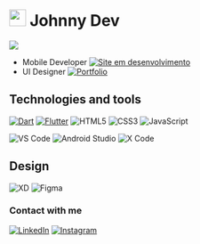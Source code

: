 # <img width="30" src="https://i.ibb.co/fDZ4fjd/flutter-1.png"/> Johnny Dev
<img src="https://i.ibb.co/7z05TtJ/245768624-4435553163201650-2121253259480156980-n.png"/>

- Mobile Developer [![Site em desenvolvimento](https://img.shields.io/badge/-Portfolio-black)](https://johnnyfdev.github.io/johnnydev_page/)
- UI Designer [![Portfolio](https://img.shields.io/badge/-Portfolio-black)](https://www.behance.net/gallery/103577747/UI-Drawing-to-Code)



## Technologies and tools
[![Dart](https://img.shields.io/badge/-Dart-0d91a3?style=flat&&logo=dart)](https://dart.dev/)
[![Flutter](https://img.shields.io/badge/-Flutter-5dcede?style=flat&&logo=flutter)](https://flutter.dev/)
![HTML5](https://img.shields.io/badge/-HTML5-%23E44D27?style=flat&logo=html5&logoColor=ffffff)
![CSS3](https://img.shields.io/badge/-CSS3-%231572B6?style=flat&logo=css3)
![JavaScript](https://img.shields.io/badge/-JavaScript-yellow?style=flat&logo=javascript&logoColor=ffffff)
 
![VS Code](http://img.shields.io/badge/-VS%20Code-007ACC?style=flat&logo=visual-studio-code)
![Android Studio](http://img.shields.io/badge/-Android%20Studio-green?style=flat&logo=android-studio&logoColor=ffffff)
![X Code](http://img.shields.io/badge/-X%20Code-grey?style=flat&logo=xcode&logoColor=ffffff)

## Design
![XD](http://img.shields.io/badge/-Adobe%20XD-fe61f6?style=flat&logo=adobe-XD&logoColor=ffffff)
![Figma](http://img.shields.io/badge/-Figma-30333c?style=flat&logo=figma&logoColor=ffffff)


### Contact with me
 
[![LinkedIn](https://img.shields.io/badge/-LinkedIn-blue?style=flat-square&logo=Linkedin&logoColor=white)](https://www.linkedin.com/in/johnnyfreire/)
[![Instagram](https://img.shields.io/badge/Instagram-%23E4405F.svg?&style=flat-square&logo=instagram&logoColor=white)](https://www.instagram.com/johnny.fdev/)


